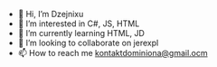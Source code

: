 - 👋 Hi, I’m Dzejnixu
- 👀 I’m interested in C#, JS, HTML
- 🌱 I’m currently learning HTML, JD
- 💞️ I’m looking to collaborate on jerexpl
- 📫 How to reach me kontaktdominiona@gmail.ocm

<!---
Dzejnixu/Dzejnixu is a ✨ special ✨ repository because its `README.md` (this file) appears on your GitHub profile.
You can click the Preview link to take a look at your changes.
--->
